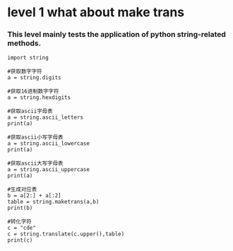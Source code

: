# level 1 what about make trans

### This level mainly tests the application of python string-related methods.

``` 
import string

#获取数字字符
a = string.digits

#获取16进制数字字符
a = string.hexdigits

#获取ascii字母表
a = string.ascii_letters
print(a)

#获取ascii小写字母表
a = string.ascii_lowercase
print(a)

#获取ascii大写字母表
a = string.ascii_uppercase
print(a)

#生成对应表
b = a[2:] + a[:2]
table = string.maketrans(a,b)
print(b)

#转化字符
c = "cde"
c = string.translate(c.upper(),table)
print(c)
